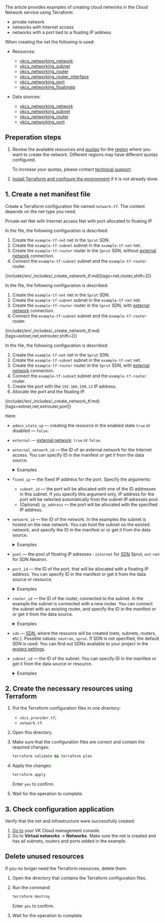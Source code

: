 The article provides examples of creating cloud networks in the Cloud Network service using Terraform:

- private network
- networks with Internet access
- networks with a port tied to a floating IP address

When creating the net the following is used:

- Resources:

  - [vkcs_networking_network](https://github.com/vk-cs/terraform-provider-vkcs/blob/master/docs/resources/networking_network.md)
  - [vkcs_networking_subnet](https://github.com/vk-cs/terraform-provider-vkcs/blob/master/docs/resources/networking_subnet.md)
  - [vkcs_networking_router](https://github.com/vk-cs/terraform-provider-vkcs/blob/master/docs/resources/networking_router.md)
  - [vkcs_networking_router_interface](https://github.com/vk-cs/terraform-provider-vkcs/blob/master/docs/resources/networking_router_interface.md)
  - [vkcs_networking_port](https://github.com/vk-cs/terraform-provider-vkcs/blob/master/docs/resources/networking_port.md)
  - [vkcs_networking_floatingip](https://github.com/vk-cs/terraform-provider-vkcs/blob/master/docs/resources/networking_floatingip.md)

- Data sources:

  - [vkcs_networking_network](https://github.com/vk-cs/terraform-provider-vkcs/blob/master/docs/data-sources/networking_network.md)
  - [vkcs_networking_subnet](https://github.com/vk-cs/terraform-provider-vkcs/blob/master/docs/data-sources/networking_subnet.md)
  - [vkcs_networking_router](https://github.com/vk-cs/terraform-provider-vkcs/blob/master/docs/data-sources/networking_router.md)
  - [vkcs_networking_port](https://github.com/vk-cs/terraform-provider-vkcs/blob/master/docs/data-sources/networking_port.md)

## Preperation steps

1. Review the available resources and [quotas](/en/tools-for-using-services/account/concepts/quotasandlimits) for the [region](/en/tools-for-using-services/account/concepts/regions) where you want to create the network. Different regions may have different quotas configured.

   To increase your quotas, please contact [technical support](mailto:support@mcs.mail.ru).

1. [Install Terraform and configure the environment](/en/tools-for-using-services/terraform/quick-start) if it is not already done.

## 1. Create a net manifest file

Create a Terraform configuration file named `network.tf`. The content depends on the net type you need.

<tabs>
<tablist>
<tab>Private net</tab>
<tab>Net with Internet access</tab>
<tab>Net with port allocated to floating IP</tab>
</tablist>
<tabpanel>

In the file, the following configuration is described:

  1. Create the `example-tf-net` net in the `Sprut` SDN.
  1. Create the `example-tf-subnet` subnet in the `example-tf-net` net.
  1. Create the `example-tf-router` router in the `Sprut` SDN, without [external network](/en/networks/vnet/concepts/net-types#external_network) connection.
  1. Connect the `example-tf-subnet` subnet and the `example-tf-router` router.

{include(/en/_includes/_create_network_tf.md)[tags=net,router,shift=2]}

</tabpanel>
<tabpanel>

In the file, the following configuration is described:

  1. Create the `example-tf-net` net in the `Sprut` SDN.
  1. Create the `example-tf-subnet` subnet in the `example-tf-net` net.
  1. Create the `example-tf-router` router in the `Sprut` SDN, with [external network](/en/networks/vnet/concepts/net-types#external_network) connection.
  1. Connect the `example-tf-subnet` subnet and the `example-tf-router` router.

{include(/en/_includes/_create_network_tf.md)[tags=extnet,net,extrouter,shift=2]}

</tabpanel>
<tabpanel>

In the file, the following configuration is described:

  1. Create the `example-tf-net` net in the `Sprut` SDN.
  1. Create the `example-tf-subnet` subnet in the `example-tf-net` net.
  1. Create the `example-tf-router` router in the `Sprut` SDN, with [external network](/en/networks/vnet/concepts/net-types#external_network) connection.
  1. Connect the `example-tf-subnet` subnet and the `example-tf-router` router.
  1. Create the port with the `192.168.199.23` IP address.
  1. Allocate the port and the floating IP.

  {include(/en/_includes/_create_network_tf.md)[tags=extnet,net,extrouter,port]}

</tabpanel>
</tabs>

Here:

- `admin_state_up` — creating the resource in the enabled state `true` or disabled — `false`.

- `external` — [external network](/en/networks/vnet/concepts/net-types#external_network): `true` or `false`.

- `external_network_id` — the ID of an external network for the Internet access. You can specify ID in the manifest or get it from the data source.

  <details>
    <summary>Examples</summary>

  - `external_network_id = data.vkcs_networking_network.extnet.id`: the ID is taken from the `vkcs_networking_network` data source.
  - `external_network_id = "bb76507d-dddd-dddd-dddd-2bca1a4c4cfc"`: the ID is taken from the [network list](/en/networks/vnet/service-management/net#viewing_list_of_networks_and_subnets_and_information_about_them) in the VK Cloud account or via the Openstack CLI.

  </details>

- `fixed_ip` — the fixed IP address for the port. Specify the arguments:

  - `subnet_id` — the port will be allocated with one of the ID addresses in this subnet. If you specify this argument only, IP address for the port will be selected automatically from the subnet IP adresses pool.
  - (Optional) `ip_address` — the port will be allocated with the specified IP address.

- `network_id` — the ID of the network. In the examples the subnet is hosted on the new network. You can host the subnet on the existed network, and specify the ID in the manifest or or get it from the data source.

  <details>
    <summary>Examples</summary>

  - `network_id = vkcs_networking_network.example.id`: the subnet will be hosted on a new network, which will be created by the `vkcs_networking_network` resource.
  - `network_id = data.vkcs_networking_network.example.id`: the subnet will be hosted on the existed network, the ID is taken from the `vkcs_networking_network` data source.
  - `network_id = "bb76507d-aaaa-aaaa-aaaa-2bca1a4c4cfc"`: the subnet will be hosted on the existed network. The ID is taken from the [network list](/en/networks/vnet/service-management/net#viewing_list_of_networks_and_subnets_and_information_about_them) in the VK Cloud account or via the Openstack CLI.

  </details>

- `pool` — the pool of floating IP adresses : `internet` for [SDN](/en/networks/vnet/concepts/architecture#sdns_used) Sprut, `ext-net` for SDN Neutron.

- `port_id` — the ID of the port, that will be allocated with a floating IP address. You can specify ID in the manifest or get it from the data source or resource.

  <details>
    <summary>Examples</summary>

  - `port_id = vkcs_networking_port.example.id`: the port ID will be taken after creating the `vkcs_networking_port` resource.
  - `port_id = data.vkcs_networking_port.example.id`: the port ID is taken from the `vkcs_networking_port` data source.
  - `port_id = "bb76507d-aaaa-aaaa-aaaa-2bca1a4c4cfc"`: the port ID is taken from the [list of ports](/en/networks/vnet/service-management/ports#viewing_a_list_of_ports_and_port_information) in the VK Cloud account or via the Openstack CLI.

  </details>

- `router_id` — the ID of the router, connected to the subnet. In the example the subnet is connected with a new router. You can connect the subnet with an existing router, and specify the ID in the manifest or or get it from the data source.

  <details>
    <summary>Examples</summary>

  - `router_id = vkcs_networking_subnet.example.id`: the subnet will be connected to the router that will be created with the `vkcs_networking_router` resource.
  - `router_id = data.vkcs_networking_subnet.example.id`: the subnet will be connected to the existing router. The router ID is taken from the `vkcs_networking_router` data source.
  - `router_id = "bb76507d-cccc-cccc-cccc-2bca1a4c4cfc"`: the subnet will be connected to the existing router. The router ID is taken from the [list of routers](/en/networks/vnet/service-management/router#viewing_a_list_of_routers_and_information_about_them) in the VK Cloud account or via the Openstack CLI.

  </details>

- `sdn` — [SDN](/en/networks/vnet/concepts/architecture#sdns_used), where the resource will be created (nets, subnets, routers, etc.). Possible values: `neutron`, `sprut`. If SDN is not specified, the default SDN is used. You can find out SDNs available to your project in the [project settings](/en/tools-for-using-services/account/service-management/project-settings/manage#sdn_view).

- `subnet_id` — the ID of the subnet. You can specify ID in the manifest or get it from the data source or resource.

  <details>
    <summary>Examples</summary>

  - `subnet_id = vkcs_networking_subnet.example.id`: the subnet ID will be taken after creating the `vkcs_networking_subnet` resource.
  - `subnet_id = data.vkcs_networking_subnet.example.id`: the subnet ID is taken from the `vkcs_networking_subnet` data source.
  - `subnet_id = "bb76507d-bbbb-bbbb-bbbb-2bca1a4c4cfc"`: the port ID is taken from the [network list](/en/networks/vnet/service-management/net#viewing_list_of_networks_and_subnets_and_information_about_them) in the VK Cloud account or via the Openstack CLI.

  </details>

## 2. Create the necessary resources using Terraform

1. Put the Terraform configuration files in one directory:

   - `vkcs_provider.tf`;
   - `network.tf`.

1. Open this directory.
1. Make sure that the configuration files are correct and contain the required changes:

   ```bash
   terraform validate && terraform plan
   ```

1. Apply the changes:

   ```bash
   terraform apply
   ```

   Enter `yes` to confirm.

1. Wait for the operation to complete.

## 3. Check configuration application

Verify that the net and infrastructure were successfully created:

1. [Go to](https://cloud.vk.com/app/en) your VK Cloud management console.
1. Go to **Virtual networks** → **Networks**. Make sure the net is created and has all subnets, routers and ports added in the example.

## Delete unused resources

If you no longer need the Terraform resources, delete them:

1. Open the directory that contains the Terraform configuration files.
1. Run the command:

   ```bash
   terraform destroy
   ```

   Enter `yes` to confirm.

1. Wait for the operation to complete.
